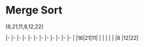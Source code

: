 # Merge Sort 

[6,21,11,8,12,22]

|- |- |- |- |- |- |- |- |- |- |- |- |
|16|21|11|  |  |  |  |  |  |8 |12|22|

